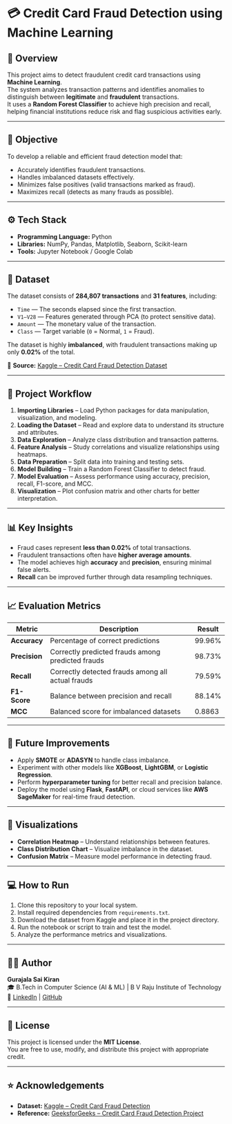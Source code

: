 # 💳 Credit Card Fraud Detection using Machine Learning

## 📌 Overview
This project aims to detect fraudulent credit card transactions using **Machine Learning**.  
The system analyzes transaction patterns and identifies anomalies to distinguish between **legitimate** and **fraudulent** transactions.  
It uses a **Random Forest Classifier** to achieve high precision and recall, helping financial institutions reduce risk and flag suspicious activities early.

---

## 🎯 Objective
To develop a reliable and efficient fraud detection model that:
- Accurately identifies fraudulent transactions.
- Handles imbalanced datasets effectively.
- Minimizes false positives (valid transactions marked as fraud).
- Maximizes recall (detects as many frauds as possible).

---

## ⚙️ Tech Stack
- **Programming Language:** Python  
- **Libraries:** NumPy, Pandas, Matplotlib, Seaborn, Scikit-learn  
- **Tools:** Jupyter Notebook / Google Colab  

---

## 🧩 Dataset
The dataset consists of **284,807 transactions** and **31 features**, including:
- `Time` — The seconds elapsed since the first transaction.  
- `V1–V28` — Features generated through PCA (to protect sensitive data).  
- `Amount` — The monetary value of the transaction.  
- `Class` — Target variable (`0` = Normal, `1` = Fraud).  

The dataset is highly **imbalanced**, with fraudulent transactions making up only **0.02%** of the total.

📂 **Source:** [Kaggle – Credit Card Fraud Detection Dataset](https://www.kaggle.com/mlg-ulb/creditcardfraud)

---

## 🧠 Project Workflow
1. **Importing Libraries** – Load Python packages for data manipulation, visualization, and modeling.  
2. **Loading the Dataset** – Read and explore data to understand its structure and attributes.  
3. **Data Exploration** – Analyze class distribution and transaction patterns.  
4. **Feature Analysis** – Study correlations and visualize relationships using heatmaps.  
5. **Data Preparation** – Split data into training and testing sets.  
6. **Model Building** – Train a Random Forest Classifier to detect fraud.  
7. **Model Evaluation** – Assess performance using accuracy, precision, recall, F1-score, and MCC.  
8. **Visualization** – Plot confusion matrix and other charts for better interpretation.  

---

## 📊 Key Insights
- Fraud cases represent **less than 0.02%** of total transactions.  
- Fraudulent transactions often have **higher average amounts**.  
- The model achieves high **accuracy** and **precision**, ensuring minimal false alerts.  
- **Recall** can be improved further through data resampling techniques.

---

## 📈 Evaluation Metrics
| Metric | Description | Result |
|---------|-------------|--------|
| **Accuracy** | Percentage of correct predictions | 99.96% |
| **Precision** | Correctly predicted frauds among predicted frauds | 98.73% |
| **Recall** | Correctly detected frauds among all actual frauds | 79.59% |
| **F1-Score** | Balance between precision and recall | 88.14% |
| **MCC** | Balanced score for imbalanced datasets | 0.8863 |

---

## 🚀 Future Improvements
- Apply **SMOTE** or **ADASYN** to handle class imbalance.  
- Experiment with other models like **XGBoost**, **LightGBM**, or **Logistic Regression**.  
- Perform **hyperparameter tuning** for better recall and precision balance.  
- Deploy the model using **Flask**, **FastAPI**, or cloud services like **AWS SageMaker** for real-time fraud detection.

---

## 🧾 Visualizations
- **Correlation Heatmap** – Understand relationships between features.  
- **Class Distribution Chart** – Visualize imbalance in the dataset.  
- **Confusion Matrix** – Measure model performance in detecting fraud.  

---

## 💻 How to Run
1. Clone this repository to your local system.  
2. Install required dependencies from `requirements.txt`.  
3. Download the dataset from Kaggle and place it in the project directory.  
4. Run the notebook or script to train and test the model.  
5. Analyze the performance metrics and visualizations.  

---

## 🧑‍💻 Author
**Gurajala Sai Kiran**  
🎓 B.Tech in Computer Science (AI & ML) | B V Raju Institute of Technology  
🔗 [LinkedIn](#) | [GitHub](#)

---

## 🪪 License
This project is licensed under the **MIT License**.  
You are free to use, modify, and distribute this project with appropriate credit.

---

## ⭐ Acknowledgements
- **Dataset:** [Kaggle – Credit Card Fraud Detection](https://www.kaggle.com/mlg-ulb/creditcardfraud)  
- **Reference:** [GeeksforGeeks – Credit Card Fraud Detection Project](https://www.geeksforgeeks.org)
